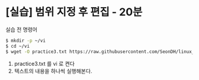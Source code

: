 # [실습] 범위 지정 후 편집 - 20분

실습 전 명령어

```bash
$ mkdir -p ~/vi
$ cd ~/vi
$ wget -O practice3.txt https://raw.githubusercontent.com/SeonDH/linux_basic/master/vi/practice3.txt
```

1. practice3.txt 를 vi 로 켠다
2. 텍스트의 내용을 하나씩 실행해본다.